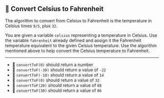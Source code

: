 🚀 Convert Celsius to Fahrenheit
--------------------------------

The algorithm to convert from Celsius to Fahrenheit is the temperature in Celsius times `9/5`, plus `32`.

You are given a variable `celsius` representing a temperature in Celsius. Use the variable `fahrenheit` already defined and assign it the Fahrenheit temperature equivalent to the given Celsius temperature. Use the algorithm mentioned above to help convert the Celsius temperature to Fahrenheit.

* * *

*   🧪 `convertToF(0)` should return a number
*   🧪 `convertToF(-30)` should return a value of `-22`
*   🧪 `convertToF(-10)` should return a value of `14`
*   🧪 `convertToF(0)` should return a value of `32`
*   🧪 `convertToF(20)` should return a value of `68`
*   🧪 `convertToF(30)` should return a value of `86`